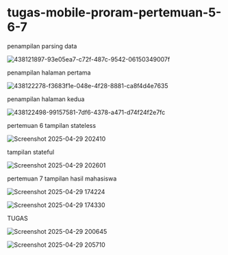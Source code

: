 # tugas-mobile-proram-pertemuan-5-6-7
penampilan parsing data


![438121897-93e05ea7-c72f-487c-9542-06150349007f](https://github.com/user-attachments/assets/6253d420-f254-4552-bf8b-58ef16aadc54)


penampilan halaman pertama


![438122278-f3683f1e-048e-4f28-8881-ca8f4d4e7635](https://github.com/user-attachments/assets/a4f1b6fd-6b25-4c1d-958b-d5d7faa4f922)


penampilan halaman kedua


![438122498-99157581-7df6-4378-a471-d74f24f2e7fc](https://github.com/user-attachments/assets/90ebbb05-0037-4c2d-853e-c481731e7f07)


pertemuan 6 
tampilan stateless

![Screenshot 2025-04-29 202410](https://github.com/user-attachments/assets/117ac940-a685-4310-bcb5-3b7cd24109f5)

tampilan stateful


![Screenshot 2025-04-29 202601](https://github.com/user-attachments/assets/73e1683f-5af6-45c2-80f3-6da26f46c579)


pertemuan 7
tampilan hasil mahasiswa

![Screenshot 2025-04-29 174224](https://github.com/user-attachments/assets/2fa0a7d0-25e2-44fe-bb35-e2723cce8669)


![Screenshot 2025-04-29 174330](https://github.com/user-attachments/assets/9e14a381-efbe-4f2b-9dc5-63c18280bf44)


TUGAS

![Screenshot 2025-04-29 200645](https://github.com/user-attachments/assets/cd7810cd-e75c-42e6-8fc1-fbf964588ba2)

![Screenshot 2025-04-29 205710](https://github.com/user-attachments/assets/dee04c63-c1f8-4bea-a7b9-e5d376a4eb76)
